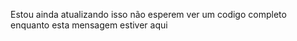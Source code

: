 Estou ainda atualizando isso não esperem ver um codigo completo enquanto esta mensagem estiver aqui
